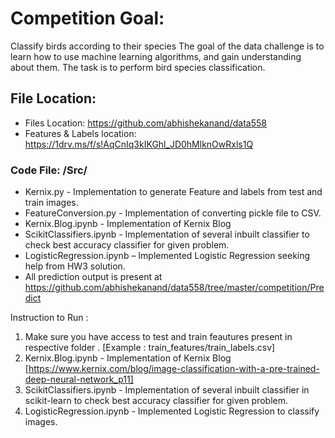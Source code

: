 # Competition Goal:

Classify birds according to their species
The goal of the data challenge is to learn how to use machine learning algorithms, and gain
understanding about them. The task is to perform bird species classification.

## File Location:
* Files Location: https://github.com/abhishekanand/data558 
* Features & Labels location: https://1drv.ms/f/s!AqCnIq3kIKGhl_JD0hMlknOwRxls1Q 

### Code File: /Src/
* Kernix.py - Implementation to generate Feature and labels from test and train images.
* FeatureConversion.py - Implementation of converting pickle file to CSV.
* Kernix.Blog.ipynb - Implementation of Kernix Blog
* ScikitClassifiers.ipynb - Implementation of several inbuilt classifier to check best accuracy classifier for given problem.
* LogisticRegression.ipynb – Implemented Logistic Regression seeking help from HW3 solution.
* All prediction output is present at https://github.com/abhishekanand/data558/tree/master/competition/Predict

Instruction to Run :
1. Make sure you have access to test and train feautures present in respective folder . [Example  : train_features/train_labels.csv]
2. Kernix.Blog.ipynb - Implementation of Kernix Blog  [https://www.kernix.com/blog/image-classification-with-a-pre-trained-deep-neural-network_p11]
3. ScikitClassifiers.ipynb - Implementation of several inbuilt classifier in scikit-learn to check best accuracy classifier for given problem.
4. LogisticRegression.ipynb - Implemented Logistic Regression to classify images. 
